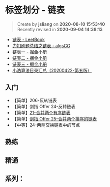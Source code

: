 标签划分 - 链表
===

> Create by **jsliang** on **2020-08-10 15:53:40**  
> Recently revised in **2020-09-04 14:38:13**

* [链表 - LeetBook](https://leetcode-cn.com/leetbook/detail/linked-list/)
* [力扣刷题总结之链表 - algsCG](https://leetcode-cn.com/circle/article/YGr54o/)
* [链表一 - 掘金小册](https://juejin.im/book/6844733800300150797/section/6844733800350498823)
* [链表二 - 掘金小册](https://juejin.im/book/6844733800300150797/section/6844733800354676743)
* [链表三 - 掘金小册](https://juejin.im/book/6844733800300150797/section/6844733800354676744)
* [小浩算法目录汇总（20200422-第五版）](https://mp.weixin.qq.com/s/3eJNKDTZ5y5icMnfv9Is_w)

## 入门

* 【简单】206-反转链表
* 【简单】剑指 Offer 24-反转链表
* 【简单】[21-合并两个有序链表](https://leetcode-cn.com/problems/merge-two-sorted-lists/)
* 【简单】[剑指 Offer 25-合并两个排序的链表](https://leetcode-cn.com/problems/he-bing-liang-ge-pai-xu-de-lian-biao-lcof/)
* 【中等】24-两两交换链表中的节点

## 熟练



## 精通



## 系列：